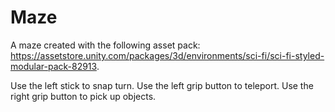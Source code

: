 # Maze
 
A maze created with the following asset pack: https://assetstore.unity.com/packages/3d/environments/sci-fi/sci-fi-styled-modular-pack-82913.

Use the left stick to snap turn. Use the left grip button to teleport. Use the right grip button to pick up objects.
